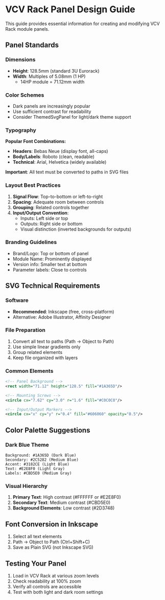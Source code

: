 # VCV Rack Panel Design Guide

This guide provides essential information for creating and modifying VCV Rack module panels.

## Panel Standards

### Dimensions
- **Height**: 128.5mm (standard 3U Eurorack)
- **Width**: Multiples of 5.08mm (1 HP)
  - 14HP module = 71.12mm width

### Color Schemes
- Dark panels are increasingly popular
- Use sufficient contrast for readability
- Consider ThemedSvgPanel for light/dark theme support

### Typography
**Popular Font Combinations:**
- **Headers**: Bebas Neue (display font, all-caps)
- **Body/Labels**: Roboto (clean, readable)
- **Technical**: Arial, Helvetica (widely available)

**Important**: All text must be converted to paths in SVG files

### Layout Best Practices
1. **Signal Flow**: Top-to-bottom or left-to-right
2. **Spacing**: Adequate room between controls
3. **Grouping**: Related controls together
4. **Input/Output Convention**:
   - Inputs: Left side or top
   - Outputs: Right side or bottom
   - Visual distinction (inverted backgrounds for outputs)

### Branding Guidelines
- Brand/Logo: Top or bottom of panel
- Module Name: Prominently displayed
- Version info: Smaller text at bottom
- Parameter labels: Close to controls

## SVG Technical Requirements

### Software
- **Recommended**: Inkscape (free, cross-platform)
- Alternative: Adobe Illustrator, Affinity Designer

### File Preparation
1. Convert all text to paths (Path → Object to Path)
2. Use simple linear gradients only
3. Group related elements
4. Keep file organized with layers

### Common Elements
```xml
<!-- Panel Background -->
<rect width="71.12" height="128.5" fill="#1A365D"/>

<!-- Mounting Screws -->
<circle cx="7.62" cy="3.0" r="1.6" fill="#C0C0C0"/>

<!-- Input/Output Markers -->
<circle cx="x" cy="y" r="0.4" fill="#606060" opacity="0.5"/>
```

## Color Palette Suggestions

### Dark Blue Theme
```
Background: #1A365D (Dark Blue)
Secondary: #2C5282 (Medium Blue)
Accent: #3182CE (Light Blue)
Text: #E2E8F0 (Light Gray)
Labels: #CBD5E0 (Medium Gray)
```

### Visual Hierarchy
1. **Primary Text**: High contrast (#FFFFFF or #E2E8F0)
2. **Secondary Text**: Medium contrast (#CBD5E0)
3. **Background Elements**: Low contrast (#2D3748)

## Font Conversion in Inkscape

1. Select all text elements
2. Path → Object to Path (Ctrl+Shift+C)
3. Save as Plain SVG (not Inkscape SVG)

## Testing Your Panel

1. Load in VCV Rack at various zoom levels
2. Check readability at 100% zoom
3. Verify all controls are accessible
4. Test with both light and dark room settings